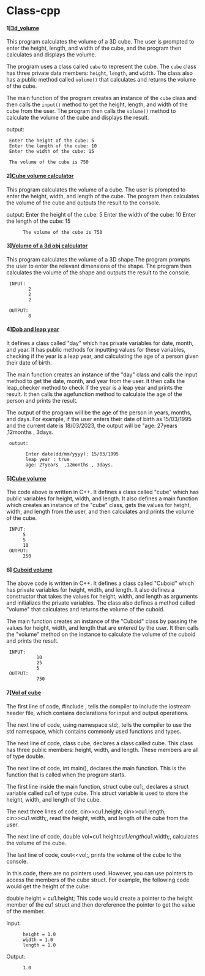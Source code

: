 # Class-cpp

#### 1][3d_volume](usingclass_3D_Cube_Volume_Calculator.cpp)
This program calculates the volume of a 3D cube. The user is prompted to enter the height, length, and width of the cube, and the program then calculates and displays the volume.

The program uses a class called `cube` to represent the cube. The `cube` class has three private data members: `height`, `length`, and `width`. The class also has a public method called `volume()` that calculates and returns the volume of the cube.

The main function of the program creates an instance of the `cube` class and then calls the `input()` method to get the height, length, and width of the cube from the user. The program then calls the `volume()` method to calculate the volume of the cube and displays the result.

output:

     Enter the height of the cube: 5
     Enter the length of the cube: 10
     Enter the width of the cube: 15

     The volume of the cube is 750
#### 2][Cube volume calculator](inputandprintvolusingclasswithfunc.cpp)

This program calculates the volume of a cube. The user is prompted to enter the height, width, and length of the cube. The program then calculates the volume of the cube and outputs the result to the console.

output:
          Enter the height of the cube: 5
          Enter the width of the cube: 10
          Enter the length of the cube: 15

          The volume of the cube is 750
#### 3][Volume of a 3d obj calculator](inputandprintvolusingclass.cpp)
 This program calculates the volume of a 3D shape.The program prompts the user to enter the relevant dimensions of the shape. The program then calculates the volume of the shape and outputs the result to the console.
 
     INPUT: 
            2
            2
            2

     OUTPUT:
            8

#### 4][Dob and leap year]()
It defines a class called "day" which has private variables for date, month, and year. It has public methods for inputting values for these variables, checking if the year is a leap year, and calculating the age of a person given their date of birth.

The main function creates an instance of the "day" class and calls the input method to get the date, month, and year from the user. It then calls the leap_checker method to check if the year is a leap year and prints the result. It then calls the agefunction method to calculate the age of the person and prints the result.

The output of the program will be the age of the person in years, months, and days. For example, if the user enters their date of birth as 15/03/1995 and the current date is 18/03/2023, the output will be "age: 27years ,12months , 3days.

     output:

           Enter date(dd/mm/yyyy): 15/03/1995
           leap year : true
           age: 27years  ,12months , 3days.
#### 5][Cube volume ](cubevol.cpp)
The code above is written in C++. It defines a class called "cube" which has public variables for height, width, and length. It also defines a main function which creates an instance of the "cube" class, gets the values for height, width, and length from the user, and then calculates and prints the volume of the cube.


     INPUT:
          5
          5
          10
     OUTPUT:
          250

#### 6] [Cuboid volume ](Cuboid.cpp)
The above code is written in C++. It defines a class called "Cuboid" which has private variables for height, width, and length. It also defines a constructor that takes the values for height, width, and length as arguments and initializes the private variables. The class also defines a method called "volume" that calculates and returns the volume of the cuboid.

The main function creates an instance of the "Cuboid" class by passing the values for height, width, and length that are entered by the user. It then calls the "volume" method on the instance to calculate the volume of the cuboid and prints the result.


     INPUT:
               10
               25
               5
     OUTPUT:
               750

#### 7][Vol of cube](inputandprintvolusingclass.cpp)

The first line of code, #include <iostream>, tells the compiler to include the iostream header file, which contains declarations for input and output operations.

The next line of code, using namespace std;, tells the compiler to use the std namespace, which contains commonly used functions and types.

The next line of code, class cube, declares a class called cube. This class has three public members: height, width, and length. These members are all of type double.

The next line of code, int main(), declares the main function. This is the function that is called when the program starts.

The first line inside the main function, struct cube cu1;, declares a struct variable called cu1 of type cube. This struct variable is used to store the height, width, and length of the cube.

The next three lines of code, cin>>cu1.height; cin>>cu1.length; cin>>cu1.width;, read the height, width, and length of the cube from the user.

The next line of code, double vol=cu1.height*cu1.length*cu1.width;, calculates the volume of the cube.

The last line of code, cout<<vol;, prints the volume of the cube to the console.

In this code, there are no pointers used. However, you can use pointers to access the members of the cube struct. For example, the following code would get the height of the cube:

double height = cu1.height;
This code would create a pointer to the height member of the cu1 struct and then dereference the pointer to get the value of the member.


Input:

          height = 1.0
          width = 1.0
          length = 1.0

Output:

          1.0
